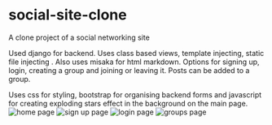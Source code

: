 # social-site-clone
A clone project of a social networking site

Used django for backend. Uses class based views, template injecting, static file injecting .
Also uses misaka for html markdown.
Options for signing up, login, creating a group and joining or leaving it. Posts can be added to a group.

Uses css for styling, bootstrap for organising backend forms and javascript for creating exploding stars effect in the background on the main page.
![home page](https://user-images.githubusercontent.com/38041862/39965749-befd5c80-56bc-11e8-877c-78e447c07597.png)
![sign up page](https://user-images.githubusercontent.com/38041862/39965754-d5ec38bc-56bc-11e8-9b3b-3ce5be4f43c2.png)
![login page](https://user-images.githubusercontent.com/38041862/39965755-d87c73b2-56bc-11e8-8e3b-500fec4c29f5.png)
![groups page](https://user-images.githubusercontent.com/38041862/39965756-dd4d1860-56bc-11e8-903f-712dc6c1b265.png)
